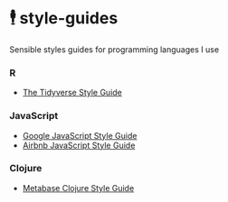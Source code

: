 # 🕴️ style-guides
Sensible styles guides for programming languages I use


### R

* [The Tidyverse Style Guide](https://style.tidyverse.org/)


### JavaScript

* [Google JavaScript Style Guide](https://google.github.io/styleguide/jsguide.html)
* [Airbnb JavaScript Style Guide](https://github.com/airbnb/javascript)


### Clojure

* [Metabase Clojure Style Guide](https://github.com/metabase/metabase/wiki/Metabase-Clojure-Style-Guide)
